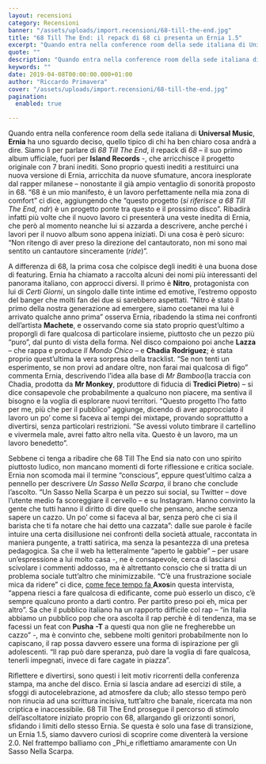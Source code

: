 ```yaml
---
layout: recensioni
category: Recensioni
banner: "/assets/uploads/import.recensioni/68-till-the-end.jpg"
title: "68 Till The End: il repack di 68 ci presenta un Ernia 1.5"
excerpt: "Quando entra nella conference room della sede italiana di Universal Music, Ernia ha uno sguardo deciso, quello tipico di chi ha ben chiaro cosa andrà a dire. Siamo lì per parlare di 68 Till The End, il repack di 68 – il suo primo album ufficiale, fuori per Island Records -, che arricchisce il progetto originale con 7 brani [&hellip"
quote: ""
description: "Quando entra nella conference room della sede italiana di Universal Music, Ernia ha uno sguardo deciso, quello tipico di chi ha ben chiaro cosa andrà a dire. Siamo lì per parlare di 68 Till The End, il repack di 68 – il suo primo album ufficiale, fuori per Island Records -, che arricchisce il progetto originale con 7 brani [&hellip"
keywords: ""
date: 2019-04-08T00:00:00.000+01:00
author: "Riccardo Primavera"
cover: "/assets/uploads/import.recensioni/68-till-the-end.jpg"
pagination:
  enabled: true

---
```


Quando entra nella conference room della sede italiana di **Universal Music**, **Ernia** ha uno sguardo deciso, quello tipico di chi ha ben chiaro cosa andrà a dire. Siamo lì per parlare di _68_ _Till_ _The End_, il repack di _68_ – il suo primo album ufficiale, fuori per **Island Records** \-, che arricchisce il progetto originale con 7 brani inediti. Sono proprio questi inediti a restituirci una nuova versione di Ernia, arricchita da nuove sfumature, ancora inesplorate dal rapper milanese – nonostante il già ampio ventaglio di sonorità proposto in 68\. “68 è un mio manifesto, è un lavoro perfettamente nella mia zona di comfort” ci dice, aggiungendo che “questo progetto (_si riferisce a 68_ _Till The End, ndr_) è un progetto ponte tra questo e il prossimo disco”. Ribadirà infatti più volte che il nuovo lavoro ci presenterà una veste inedita di Ernia, che però al momento neanche lui si azzarda a descrivere, anche perché i lavori per il nuovo album sono appena iniziati. Di una cosa è però sicuro: “Non ritengo di aver preso la direzione del cantautorato, non mi sono mai sentito un cantautore sinceramente (_ride_)”. 

A differenza di 68, la prima cosa che colpisce degli inediti è una buona dose di featuring. Ernia ha chiamato a raccolta alcuni dei nomi più interessanti del panorama italiano, con approcci diversi. Il primo è **Nitro**, protagonista con lui di _Certi Giorni_, un singolo dalle tinte intime ed emotive, l’estremo opposto del banger che molti fan dei due si sarebbero aspettati. “Nitro è stato il primo della nostra generazione ad emergere, siamo coetanei ma lui è arrivato qualche anno prima” osserva Ernia, ribadendo la stima nei confronti dell’artista **Machete**, e osservando come sia stato proprio quest’ultimo a proporgli di fare qualcosa di particolare insieme, piuttosto che un pezzo più “puro”, dal punto di vista della forma. Nel disco compaiono poi anche **Lazza** – che rappa e produce _Il Mondo Chico_ – e **Chadia** **Rodriguez**; è stata proprio quest’ultima la vera sorpresa della tracklist. “Se non tenti un esperimento, se non provi ad andare oltre, non farai mai qualcosa di figo” commenta Ernia, descrivendo l’idea alla base di _Mr Bamboo_(la traccia con Chadia, prodotta da **Mr Monkey**, produttore di fiducia di **Tredici Pietro**) – si dice consapevole che probabilmente a qualcuno non piacere, ma sentiva il bisogno e la voglia di esplorare nuovi territori. “Questo progetto l’ho fatto per me, più che per il pubblico” aggiunge, dicendo di aver approcciato il lavoro un po’ come si faceva ai tempi dei mixtape, provando soprattutto a divertirsi, senza particolari restrizioni. “Se avessi voluto timbrare il cartellino e vivermela male, avrei fatto altro nella vita. Questo è un lavoro, ma un lavoro benedetto”. 

Sebbene ci tenga a ribadire che 68 Till The End sia nato con uno spirito piuttosto ludico, non mancano momenti di forte riflessione e critica sociale. Ernia non scomoda mai il termine “conscious”, eppure quest’ultimo calza a pennello per descrivere _Un Sasso Nella Scarpa_, il brano che conclude l’ascolto. “Un Sasso Nella Scarpa è un pezzo sui social, su Twitter – dove l’utente medio fa scoreggiare il cervello – e su Instagram. Hanno convinto la gente che tutti hanno il diritto di dire quello che pensano, anche senza sapere un cazzo. Un po’ come si faceva al bar, senza però che ci sia il barista che ti fa notare che hai detto una cazzata”: dalle sue parole è facile intuire una certa disillusione nei confronti della società attuale, raccontata in maniera pungente, a tratti satirica, ma senza la pesantezza di una pretesa pedagogica. Sa che il web ha letteralmente “aperto le gabbie” – per usare un’espressione a lui molto casa -, ne è consapevole, cerca di lasciarsi scivolare i commenti addosso, ma è altrettanto conscio che si tratta di un problema sociale tutt’altro che minimizzabile. “C’è una frustrazione sociale mica da ridere” ci dice, [come fece tempo fa ](https://hotmc.com/axos-lintervista-2/)**Axos**in questa intervista, “appena riesci a fare qualcosa di edificante, come può esserlo un disco, c’è sempre qualcuno pronto a darti contro. Per partito preso poi eh, mica per altro”. Sa che il pubblico italiano ha un rapporto difficile col rap – “in Italia abbiamo un pubblico pop che ora ascolta il rap perchè è di tendenza, ma se facessi un feat con **Pusha** **\-T** a questi qua non glie ne fregherebbe un cazzo” -, ma è convinto che, sebbene molti genitori probabilmente non lo capiscano, il rap possa davvero essere una forma di ispirazione per gli adolescenti. “Il rap può dare speranza, può dare la voglia di fare qualcosa, tenerli impegnati, invece di fare cagate in piazza”. 

Riflettere e divertirsi, sono questi i leit motiv ricorrenti della conferenza stampa, ma anche del disco. Ernia si lascia andare ad esercizi di stile, a sfoggi di autocelebrazione, ad atmosfere da club; allo stesso tempo però non rinucia ad una scrittura incisiva, tutt’altro che banale, ricercata ma non criptica e inaccessibile. 68 Till The End prosegue il percorso di stimolo dell’ascoltatore iniziato proprio con 68, allargando gli orizzonti sonori, sfidando i limiti dello stesso Ernia. Se questa è solo una fase di transizione, un Ernia 1.5, siamo davvero curiosi di scoprire come diventerà la versione 2.0\. Nel frattempo balliamo con _Phi_e riflettiamo amaramente con Un Sasso Nella Scarpa. 